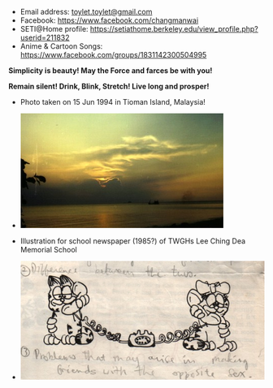 * Email address: toylet.toylet@gmail.com
* Facebook: https://www.facebook.com/changmanwai
* SETI@Home profile: https://setiathome.berkeley.edu/view_profile.php?userid=211832
* Anime & Cartoon Songs: https://www.facebook.com/groups/1831142300504995 

**Simplicity is beauty! May the Force and farces be with you!**

**Remain silent! Drink, Blink, Stretch! Live long and prosper!**

* Photo taken on 15 Jun 1994 in Tioman Island, Malaysia!
 - ![Photo taken on 15 Jun 1994 in Tioman Island, Malaysia!)](19940615.jpg)

* Illustration for school newspaper (1985?) of TWGHs Lee Ching Dea Memorial School
 - ![Illustration for school newspaper when I was studying in TWGHs Lee Ching Dea Memorial School!)](lcdmc.dating.jpg)

